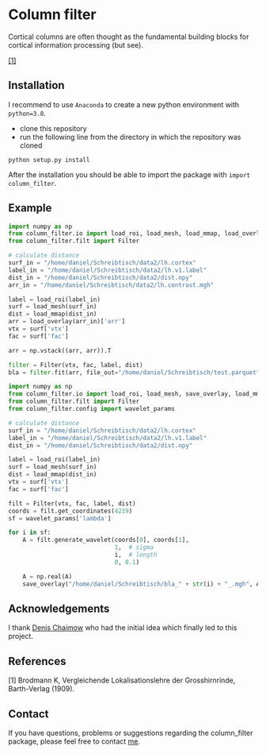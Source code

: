 # Column filter
Cortical columns are often thought as the fundamental building blocks for cortical information processing (but see).

[[1]](#1)

## Installation
I recommend to use `Anaconda` to create a new python environment with `python=3.8`.

- clone this repository
- run the following line from the directory in which the repository was cloned
```shell
python setup.py install
```
After the installation you should be able to import the package with `import column_filter`.


## Example

```python
import numpy as np
from column_filter.io import load_roi, load_mesh, load_mmap, load_overlay
from column_filter.filt import Filter

# calculate distance
surf_in = "/home/daniel/Schreibtisch/data2/lh.cortex"
label_in = "/home/daniel/Schreibtisch/data2/lh.v1.label"
dist_in = "/home/daniel/Schreibtisch/data2/dist.npy"
arr_in = "/home/daniel/Schreibtisch/data2/lh.contrast.mgh"

label = load_roi(label_in)
surf = load_mesh(surf_in)
dist = load_mmap(dist_in)
arr = load_overlay(arr_in)['arr']
vtx = surf['vtx']
fac = surf['fac']

arr = np.vstack((arr, arr)).T

filter = Filter(vtx, fac, label, dist)
bla = filter.fit(arr, file_out="/home/daniel/Schreibtisch/test.parquet")
```

```python
import numpy as np
from column_filter.io import load_roi, load_mesh, save_overlay, load_mmap
from column_filter.filt import Filter
from column_filter.config import wavelet_params

# calculate distance
surf_in = "/home/daniel/Schreibtisch/data2/lh.cortex"
label_in = "/home/daniel/Schreibtisch/data2/lh.v1.label"
dist_in = "/home/daniel/Schreibtisch/data2/dist.npy"

label = load_roi(label_in)
surf = load_mesh(surf_in)
dist = load_mmap(dist_in)
vtx = surf['vtx']
fac = surf['fac']

filt = Filter(vtx, fac, label, dist)
coords = filt.get_coordinates(4219)
sf = wavelet_params['lambda']

for i in sf:
    A = filt.generate_wavelet(coords[0], coords[1],
                              1,  # sigma
                              i,  # length
                              0, 0.1)

    A = np.real(A)
    save_overlay("/home/daniel/Schreibtisch/bla_" + str(i) + "_.mgh", A)
```

## Acknowledgements
I thank [Denis Chaimow](https://www.cbs.mpg.de/person/dchaimow/374227) who had the initial idea which finally led to this project. 

## References
<a id="1">[1]</a> Brodmann K, Vergleichende Lokalisationslehre der Grosshirnrinde, Barth-Verlag (1909).<br/>

## Contact
If you have questions, problems or suggestions regarding the column_filter package, please feel free to contact [me](mailto:daniel.haenelt@gmail.com).
